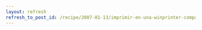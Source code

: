 ```yaml
---
layout: refresh
refresh_to_post_id: /recipe/2007-01-13/imprimir-en-una-winprinter-compartida-por-un-ms-windows.html
---
```

